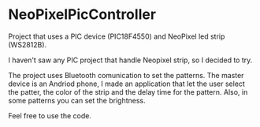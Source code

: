 # NeoPixelPicController

Project that uses a PIC device (PIC18F4550) and NeoPixel led strip (WS2812B).

I haven't saw any PIC project that handle Neopixel strip, so I decided to try.

The project uses Bluetooth comunication to set the patterns. The master device is an Andriod phone, I made an application that let the user select the patter, the color of the strip and the delay time for the pattern. Also, in some patterns you can set the brightness.

Feel free to use the code.
